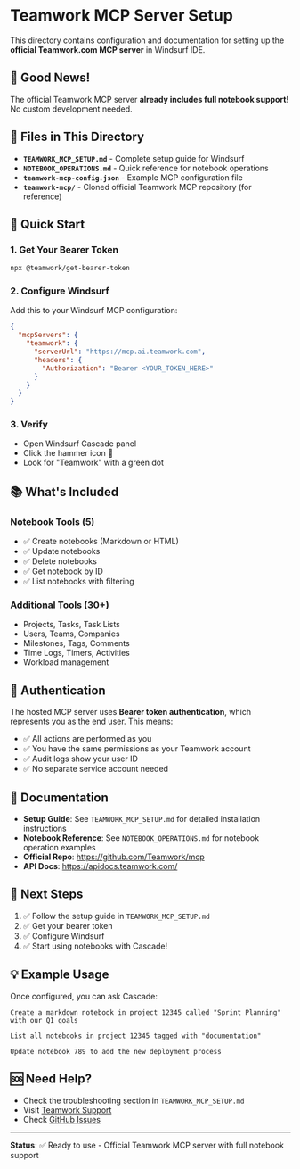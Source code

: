 # Teamwork MCP Server Setup

This directory contains configuration and documentation for setting up the **official Teamwork.com MCP server** in Windsurf IDE.

## 🎉 Good News!

The official Teamwork MCP server **already includes full notebook support**! No custom development needed.

## 📁 Files in This Directory

- **`TEAMWORK_MCP_SETUP.md`** - Complete setup guide for Windsurf
- **`NOTEBOOK_OPERATIONS.md`** - Quick reference for notebook operations
- **`teamwork-mcp-config.json`** - Example MCP configuration file
- **`teamwork-mcp/`** - Cloned official Teamwork MCP repository (for reference)

## 🚀 Quick Start

### 1. Get Your Bearer Token
```bash
npx @teamwork/get-bearer-token
```

### 2. Configure Windsurf

Add this to your Windsurf MCP configuration:

```json
{
  "mcpServers": {
    "teamwork": {
      "serverUrl": "https://mcp.ai.teamwork.com",
      "headers": {
        "Authorization": "Bearer <YOUR_TOKEN_HERE>"
      }
    }
  }
}
```

### 3. Verify

- Open Windsurf Cascade panel
- Click the hammer icon 🔨
- Look for "Teamwork" with a green dot

## 📚 What's Included

### Notebook Tools (5)
- ✅ Create notebooks (Markdown or HTML)
- ✅ Update notebooks
- ✅ Delete notebooks
- ✅ Get notebook by ID
- ✅ List notebooks with filtering

### Additional Tools (30+)
- Projects, Tasks, Task Lists
- Users, Teams, Companies
- Milestones, Tags, Comments
- Time Logs, Timers, Activities
- Workload management

## 🔐 Authentication

The hosted MCP server uses **Bearer token authentication**, which represents you as the end user. This means:
- ✅ All actions are performed as you
- ✅ You have the same permissions as your Teamwork account
- ✅ Audit logs show your user ID
- ✅ No separate service account needed

## 📖 Documentation

- **Setup Guide**: See `TEAMWORK_MCP_SETUP.md` for detailed installation instructions
- **Notebook Reference**: See `NOTEBOOK_OPERATIONS.md` for notebook operation examples
- **Official Repo**: https://github.com/Teamwork/mcp
- **API Docs**: https://apidocs.teamwork.com/

## 🎯 Next Steps

1. ✅ Follow the setup guide in `TEAMWORK_MCP_SETUP.md`
2. ✅ Get your bearer token
3. ✅ Configure Windsurf
4. ✅ Start using notebooks with Cascade!

## 💡 Example Usage

Once configured, you can ask Cascade:

```
Create a markdown notebook in project 12345 called "Sprint Planning" 
with our Q1 goals
```

```
List all notebooks in project 12345 tagged with "documentation"
```

```
Update notebook 789 to add the new deployment process
```

## 🆘 Need Help?

- Check the troubleshooting section in `TEAMWORK_MCP_SETUP.md`
- Visit [Teamwork Support](https://support.teamwork.com/)
- Check [GitHub Issues](https://github.com/Teamwork/mcp/issues)

---

**Status**: ✅ Ready to use - Official Teamwork MCP server with full notebook support
